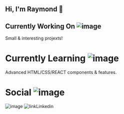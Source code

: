 ## Hi, I'm Raymond 👋

## Currently Working On ![image](https://github.com/user-attachments/assets/e879a495-9a58-420a-8712-76bbbcafa817)

Small & interesting projexts!

# Currently Learning ![image](https://github.com/user-attachments/assets/f69febef-2f4d-4aea-940e-921de32ac68b)

Advanced HTML/CSS/REACT components & features.

# Social ![image](https://github.com/user-attachments/assets/416ea27d-962c-4acd-8a01-679ef94d06a9)

![image](https://github.com/user-attachments/assets/884178bd-7d98-4013-bf6d-35cc4b5bd34a) ![link](https://www.linkedin.com/in/raymond-podojil-b042a31b6)Linkedin



<!--
**podo8784/podo8784** is a ✨ _special_ ✨ repository because its `README.md` (this file) appears on your GitHub profile.

Here are some ideas to get you started:

- 🔭 I’m currently working on ...
- 🌱 I’m currently learning ...
- 👯 I’m looking to collaborate on ...
- 🤔 I’m looking for help with ...
- 💬 Ask me about ...
- 📫 How to reach me: ...
- 😄 Pronouns: ...
- ⚡ Fun fact: ...
-->
